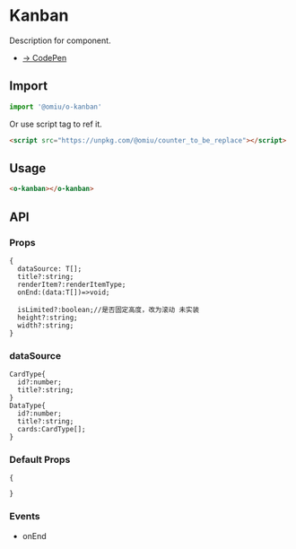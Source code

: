 # Kanban

Description for component.

- [→ CodePen](https://codepen.io/omijs/pen/)

## Import

```js
import '@omiu/o-kanban'
```

Or use script tag to ref it.

```html
<script src="https://unpkg.com/@omiu/counter_to_be_replace"></script>
```

## Usage

```html
<o-kanban></o-kanban>
```

## API

### Props

```tsx
{
  dataSource: T[];
  title?:string;
  renderItem?:renderItemType;
  onEnd:(data:T[])=>void;

  isLimited?:boolean;//是否固定高度，改为滚动 未实装
  height?:string;
  width?:string;
}
```

### dataSource

```tsx
CardType{
  id?:number;
  title?:string;
}
DataType{
  id?:number;
  title?:string;
  cards:CardType[];
}
```

### Default Props

```tsx
{
  
}
```

### Events

- onEnd

